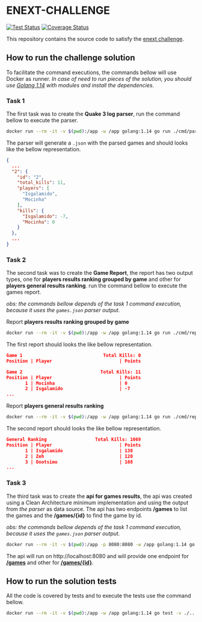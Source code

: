 # ENEXT-CHALLENGE

[![Test Status](https://github.com/bgildson/enext-challenge/workflows/Test%20and%20Send%20Coverage%20Report/badge.svg)](https://github.com/bgildson/enext-challenge/actions?workflow=test)
[![Coverage Status](https://coveralls.io/repos/github/bgildson/enext-challenge/badge.svg?branch=master)](https://coveralls.io/github/bgildson/enext-challenge?branch=master)

This repository contains the source code to satisfy the [enext challenge](CHALLENGE.md).

## How to run the challenge solution

To facilitate the command executions, the commands bellow will use Docker as runner.
_In case of need to run pieces of the solution, you should use [Golang 1.14](https://golang.org/dl/) with modules and install the dependencies._

### Task 1

The first task was to create the **Quake 3 log parser**, run the command bellow to execute the parser.

```sh
docker run --rm -it -v $(pwd):/app -w /app golang:1.14 go run ./cmd/parser/main.go -log=./games.log -out=./games.json
```

The parser will generate a `.json` with the parsed games and should looks like the bellow representation.

```json
{
  ...
  "2": {
    "id": "2",
    "total_kills": 11,
    "players": [
      "Isgalamido",
      "Mocinha"
    ],
    "kills": {
      "Isgalamido": -7,
      "Mocinha": 0
    }
  },
  ...
}
```

### Task 2

The second task was to create the **Game Report**, the report has two output types, one for **players results ranking grouped by game** and other for **players general results ranking**. run the command bellow to execute the games report.

_obs: the commands bellow depends of the task 1 command execution, because it uses the `games.json` parser output._

Report **players results ranking grouped by game**
```sh
docker run --rm -it -v $(pwd):/app -w /app golang:1.14 go run ./cmd/report/main.go -games-json-path=./games.json -general=false
```

The first report should looks the like bellow representation.

```json
Game 1                              Total Kills: 0
Position | Player                         | Points

Game 2                             Total Kills: 11
Position | Player                         | Points
       1 | Mocinha                        | 0
       2 | Isgalamido                     | -7
...
```

Report **players general results ranking**
```sh
docker run --rm -it -v $(pwd):/app -w /app golang:1.14 go run ./cmd/report/main.go -games-json-path=./games.json -general=true
```

The second report should looks the like bellow representation.

```json
General Ranking                  Total Kills: 1069
Position | Player                         | Points
       1 | Isgalamido                     | 138
       2 | Zeh                            | 120
       3 | Oootsimo                       | 108
...
```

### Task 3

The third task was to create the **api for games results**, the api was created using a Clean Architecture minimum implementation and using the output from _the parser_ as data source. The api has two endpoints **/games** to list the games and the **/games/{id}** to find the game by id.

_obs: the commands bellow depends of the task 1 command execution, because it uses the `games.json` parser output._

```sh
docker run --rm -it -v $(pwd):/app -p 8080:8080 -w /app golang:1.14 go run ./cmd/api/main.go -games-json-path=./games.json -port=8080
```

The api will run on http://localhost:8080 and will provide one endpoint for **[/games](http://localhost:8080/games)** and other for **[/games/{id}](http://localhost:8080/games/2)**.

## How to run the solution tests

All the code is covered by tests and to execute the tests use the command bellow.

```sh
docker run --rm -it -v $(pwd):/app -w /app golang:1.14 go test -v ./...
```
